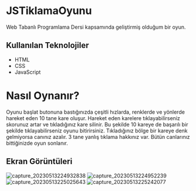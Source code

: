 # JSTiklamaOyunu
Web Tabanlı Programlama Dersi kapsamında geliştirmiş olduğum bir oyun.
## Kullanılan Teknolojiler
- HTML
- CSS
- JavaScript
# Nasıl Oynanır?
Oyunu başlat butonuna bastığınızda çeşitli hızlarda, renklerde ve yönlerde hareket eden 10 tane kare oluşur. Hareket eden karelere tıklayabilirseniz skorunuz artar ve tıkladığınız kare silinir. Bu şekilde 10 kareye de başarılı bir şekilde tıklayabilirseniz oyunu bitirirsiniz. Tıkladığınız bölge bir kareye denk gelmiyorsa canınız azalır. 3 tane yanlış tıklama hakkınız var. Bütün canlarınız bittiğinizde oyun sonlanır.
## Ekran Görüntüleri
![capture_20230513224932838](https://github.com/erenaltayy/JSTiklamaOyunu/assets/85945886/68582dbb-b71f-4437-a314-867a3176374a)
![capture_20230513224952239](https://github.com/erenaltayy/JSTiklamaOyunu/assets/85945886/b68fe7f2-4b55-48d5-bad9-13a0b97346ea)
![capture_20230513225025643](https://github.com/erenaltayy/JSTiklamaOyunu/assets/85945886/d005c4d5-5bd3-445d-9941-4e50b6d49608)
![capture_20230513225242077](https://github.com/erenaltayy/JSTiklamaOyunu/assets/85945886/de023702-c230-4f7d-b2d5-5b40f1085dda)
